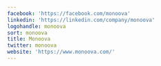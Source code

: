 ```yaml
---
facebook: 'https://facebook.com/monoova'
linkedin: 'https://linkedin.com/company/monoova'
logohandle: monoova
sort: monoova
title: Monoova
twitter: monoova
website: 'https://www.monoova.com/'
---
```

